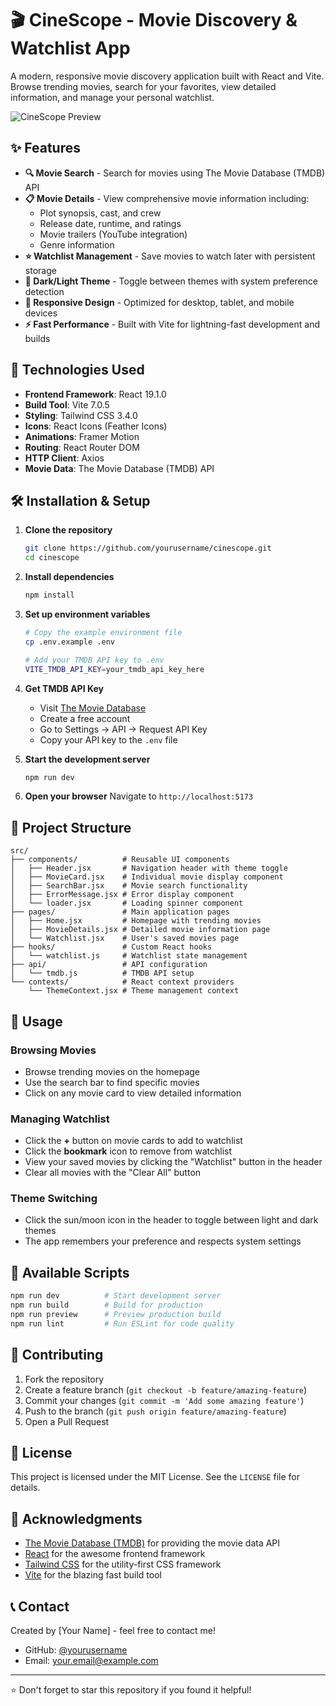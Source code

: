 # 🎬 CineScope - Movie Discovery & Watchlist App

A modern, responsive movie discovery application built with React and Vite. Browse trending movies, search for your favorites, view detailed information, and manage your personal watchlist.

![CineScope Preview](https://via.placeholder.com/800x400/4F46E5/FFFFFF?text=CineScope+Movie+App)

## ✨ Features

- **🔍 Movie Search** - Search for movies using The Movie Database (TMDB) API
- **📋 Movie Details** - View comprehensive movie information including:
  - Plot synopsis, cast, and crew
  - Release date, runtime, and ratings
  - Movie trailers (YouTube integration)
  - Genre information
- **⭐ Watchlist Management** - Save movies to watch later with persistent storage
- **🌙 Dark/Light Theme** - Toggle between themes with system preference detection
- **📱 Responsive Design** - Optimized for desktop, tablet, and mobile devices
- **⚡ Fast Performance** - Built with Vite for lightning-fast development and builds

## 🚀 Technologies Used

- **Frontend Framework**: React 19.1.0
- **Build Tool**: Vite 7.0.5
- **Styling**: Tailwind CSS 3.4.0
- **Icons**: React Icons (Feather Icons)
- **Animations**: Framer Motion
- **Routing**: React Router DOM
- **HTTP Client**: Axios
- **Movie Data**: The Movie Database (TMDB) API

## 🛠️ Installation & Setup

1. **Clone the repository**
   ```bash
   git clone https://github.com/yourusername/cinescope.git
   cd cinescope
   ```

2. **Install dependencies**
   ```bash
   npm install
   ```

3. **Set up environment variables**
   ```bash
   # Copy the example environment file
   cp .env.example .env
   
   # Add your TMDB API key to .env
   VITE_TMDB_API_KEY=your_tmdb_api_key_here
   ```

4. **Get TMDB API Key**
   - Visit [The Movie Database](https://www.themoviedb.org/)
   - Create a free account
   - Go to Settings → API → Request API Key
   - Copy your API key to the `.env` file

5. **Start the development server**
   ```bash
   npm run dev
   ```

6. **Open your browser**
   Navigate to `http://localhost:5173`

## 📁 Project Structure

```
src/
├── components/          # Reusable UI components
│   ├── Header.jsx       # Navigation header with theme toggle
│   ├── MovieCard.jsx    # Individual movie display component
│   ├── SearchBar.jsx    # Movie search functionality
│   ├── ErrorMessage.jsx # Error display component
│   └── loader.jsx       # Loading spinner component
├── pages/               # Main application pages
│   ├── Home.jsx         # Homepage with trending movies
│   ├── MovieDetails.jsx # Detailed movie information page
│   └── Watchlist.jsx    # User's saved movies page
├── hooks/               # Custom React hooks
│   └── watchlist.js     # Watchlist state management
├── api/                 # API configuration
│   └── tmdb.js          # TMDB API setup
└── contexts/            # React context providers
    └── ThemeContext.jsx # Theme management context
```

## 🎯 Usage

### Browsing Movies
- Browse trending movies on the homepage
- Use the search bar to find specific movies
- Click on any movie card to view detailed information

### Managing Watchlist
- Click the **+** button on movie cards to add to watchlist
- Click the **bookmark** icon to remove from watchlist
- View your saved movies by clicking the "Watchlist" button in the header
- Clear all movies with the "Clear All" button

### Theme Switching
- Click the sun/moon icon in the header to toggle between light and dark themes
- The app remembers your preference and respects system settings

## 🔧 Available Scripts

```bash
npm run dev          # Start development server
npm run build        # Build for production
npm run preview      # Preview production build
npm run lint         # Run ESLint for code quality
```

## 🌟 Contributing

1. Fork the repository
2. Create a feature branch (`git checkout -b feature/amazing-feature`)
3. Commit your changes (`git commit -m 'Add some amazing feature'`)
4. Push to the branch (`git push origin feature/amazing-feature`)
5. Open a Pull Request

## 📄 License

This project is licensed under the MIT License. See the `LICENSE` file for details.

## 🙏 Acknowledgments

- [The Movie Database (TMDB)](https://www.themoviedb.org/) for providing the movie data API
- [React](https://reactjs.org/) for the awesome frontend framework
- [Tailwind CSS](https://tailwindcss.com/) for the utility-first CSS framework
- [Vite](https://vitejs.dev/) for the blazing fast build tool

## 📞 Contact

Created by [Your Name] - feel free to contact me!

- GitHub: [@yourusername](https://github.com/yourusername)
- Email: your.email@example.com

---

⭐ Don't forget to star this repository if you found it helpful!
